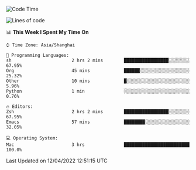 <!--START_SECTION:waka-->
![Code Time](http://img.shields.io/badge/Code%20Time-695%20hrs%2033%20mins-blue)

![Lines of code](https://img.shields.io/badge/From%20Hello%20World%20I%27ve%20Written-22%20Thousand%20lines%20of%20code-blue)

📊 **This Week I Spent My Time On** 

```text
⌚︎ Time Zone: Asia/Shanghai

💬 Programming Languages: 
sh                       2 hrs 2 mins        █████████████████░░░░░░░░   67.95% 
Org                      45 mins             ██████░░░░░░░░░░░░░░░░░░░   25.32% 
Other                    10 mins             █░░░░░░░░░░░░░░░░░░░░░░░░   5.96% 
Python                   1 min               ░░░░░░░░░░░░░░░░░░░░░░░░░   0.76%

🔥 Editors: 
Zsh                      2 hrs 2 mins        █████████████████░░░░░░░░   67.95% 
Emacs                    57 mins             ████████░░░░░░░░░░░░░░░░░   32.05%

💻 Operating System: 
Mac                      3 hrs               █████████████████████████   100.0%

```


 Last Updated on 12/04/2022 12:51:15 UTC
<!--END_SECTION:waka-->
